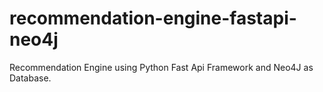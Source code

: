 # recommendation-engine-fastapi-neo4j

Recommendation Engine using Python Fast Api Framework and Neo4J as Database.
